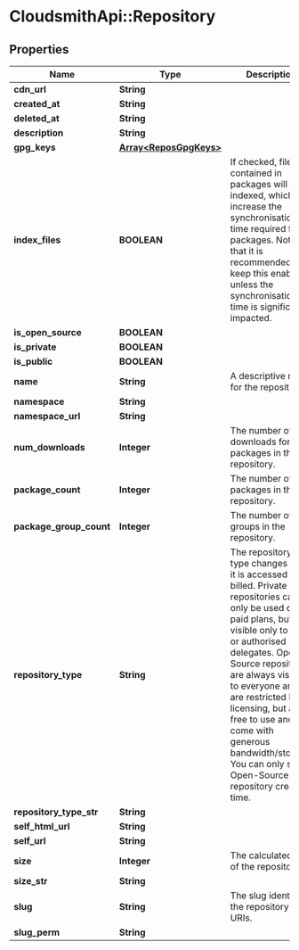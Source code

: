 # CloudsmithApi::Repository

## Properties
Name | Type | Description | Notes
------------ | ------------- | ------------- | -------------
**cdn_url** | **String** |  | [optional] 
**created_at** | **String** |  | [optional] 
**deleted_at** | **String** |  | [optional] 
**description** | **String** |  | 
**gpg_keys** | [**Array&lt;ReposGpgKeys&gt;**](ReposGpgKeys.md) |  | [optional] 
**index_files** | **BOOLEAN** | If checked, files contained in packages will be indexed, which increase the synchronisation time required for packages. Note that it is recommended you keep this enabled unless the synchronisation time is significantly impacted. | [optional] 
**is_open_source** | **BOOLEAN** |  | 
**is_private** | **BOOLEAN** |  | 
**is_public** | **BOOLEAN** |  | 
**name** | **String** | A descriptive name for the repository. | [optional] 
**namespace** | **String** |  | 
**namespace_url** | **String** |  | [optional] 
**num_downloads** | **Integer** | The number of downloads for packages in the repository. | [optional] 
**package_count** | **Integer** | The number of packages in the repository. | [optional] 
**package_group_count** | **Integer** | The number of groups in the repository. | [optional] 
**repository_type** | **String** | The repository type changes how it is accessed and billed. Private repositories can only be used on paid plans, but are visible only to you or authorised delegates. Open-Source repositories are always visible to everyone and are restricted by licensing, but are free to use and come with generous bandwidth/storage. You can only select Open-Source at repository creation time. | [optional] 
**repository_type_str** | **String** |  | [optional] 
**self_html_url** | **String** |  | [optional] 
**self_url** | **String** |  | [optional] 
**size** | **Integer** | The calculated size of the repository. | [optional] 
**size_str** | **String** |  | [optional] 
**slug** | **String** | The slug identifies the repository in URIs. | [optional] 
**slug_perm** | **String** |  | [optional] 


